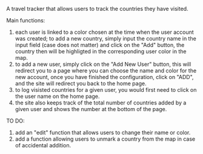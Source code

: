 A travel tracker that allows users to track the countries they have visited.

Main functions:
1. each user is linked to a color chosen at the time when the user account was created; to add a new country, simply input the country name in the input field (case does not matter) and click on the "Add" button, the country then will be highligted in the corresponding user color in the map.
2. to add a new user, simply click on the "Add New User" button, this will redirect you to a page where you can choose the name and color for the new account, once you have finished the configuration, click on "ADD", and the site will redirect you back to the home page.
3. to log visisted countries for a given user, you would first need to click on the user name on the home page.
4. the site also keeps track of the total number of countries added by a given user and shows the number at the bottom of the page.

TO DO:
1. add an "edit" function that allows users to change their name or color.
2. add a function allowing users to unmark a country from the map in case of accidental addition.
